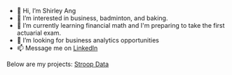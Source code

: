 - 👋 Hi, I’m Shirley Ang
- 👀 I’m interested in business, badminton, and baking.
- 🌱 I’m currently learning financial math and I'm preparing to take the first actuarial exam. 
- 💞️ I’m looking for business analytics opportunities 
- 📫 Message me on [LinkedIn](www.linkedin.com/in/shirley-ang)

Below are my projects:
[Stroop Data](Stroop_Data.pdf)
